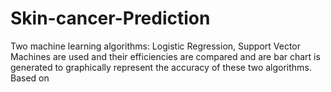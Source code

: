 # Skin-cancer-Prediction
Two machine learning algorithms: Logistic Regression, Support Vector Machines are used and their efficiencies are compared and are bar chart is generated to graphically represent the accuracy of these two algorithms.
Based on 
